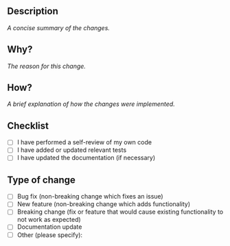 ## Description

_A concise summary of the changes._

## Why?

_The reason for this change._

## How?

_A brief explanation of how the changes were implemented._

## Checklist

- [ ] I have performed a self-review of my own code
- [ ] I have added or updated relevant tests
- [ ] I have updated the documentation (if necessary)

## Type of change

- [ ] Bug fix (non-breaking change which fixes an issue)
- [ ] New feature (non-breaking change which adds functionality)
- [ ] Breaking change (fix or feature that would cause existing functionality to not work as expected)
- [ ] Documentation update
- [ ] Other (please specify):
